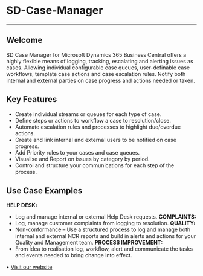 # SD-Case-Manager

---

## Welcome
SD Case Manager for Microsoft Dynamics 365 Business Central offers a highly flexible means of logging, tracking, escalating and alerting issues as cases.  Allowing individual configurable case queues, user-definable case workflows, template case actions and case escalation rules.  Notify both internal and external parties on case progress and actions needed or taken.

## Key Features
- Create individual streams or queues for each type of case.
- Define steps or actions to workflow a case to resolution/close.
- Automate escalation rules and processes to highlight due/overdue actions.
- Create and link internal and external users to be notified on case progress.
- Add Priority rules to your cases and case queues.
- Visualise and Report on issues by category by period.
- Control and structure your communications for each step of the process.

## Use Case Examples
**HELP DESK:**
- Log and manage internal or external Help Desk requests.
**COMPLAINTS:**
- Log, manage customer complaints from logging to resolution.
**QUALITY:**
- Non-conformance – Use a structured process to log and manage both internal and external NCR reports and build in alerts and actions for your Quality and Management team.
**PROCESS IMPROVEMENT:**
- From idea to realisation log, workflow, alert and communicate the tasks and events needed to bring change into effect.


•	[Visit our website](https://www.dynamicsshop.com/products/sd-case-manager/)   

